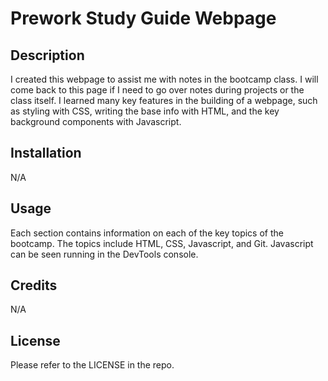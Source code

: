 # Prework Study Guide Webpage

## Description

I created this webpage to assist me with notes in the bootcamp class. I will come back to this page if I need to go over notes during projects or the class itself.
I learned many key features in the building of a webpage, such as styling with CSS, writing the base info with HTML, and the key background components with Javascript.

## Installation

N/A

## Usage

Each section contains information on each of the key topics of the bootcamp. The topics include HTML, CSS, Javascript, and Git. Javascript can be seen running in the DevTools console.

## Credits

N/A

## License

Please refer to the LICENSE in the repo.
